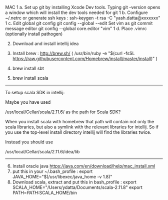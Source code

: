 MAC
1 a. Set up git by installing Xcode Dev tools. Typing git -version opens a window which will install the dev tools needed for git
1 b. Configure ~/.netrc or generate ssh keys :
     ssh-keygen -t rsa -C "yash.datta@xxxxxxx"
1 c. Edit global git config
     git config --global --edit
     Set vim as git commit message editor
     git config --global core.editor "vim"
1 d. Place .vimrc (optionally install pathogen) 

2. Download and install intellij idea

3. Install brew : http://brew.sh/ ( /usr/bin/ruby -e "$(curl -fsSL https://raw.githubusercontent.com/Homebrew/install/master/install)" )

4. brew install sbt
5. brew install scala
***
To setup scala SDK in intellij:
   
Maybe you have used

/usr/local/Cellar/scala/2.11.6/
as the path for Scala SDK?

When you install scala with homebrew that path will contain not only the scala libraries, but also a symlink with the relevant libraries for intellij. So if you use the top-level install directory intellij will find the libraries twice.

Instead you should use

/usr/local/Cellar/scala/2.11.6/idea/lib

***

6. Install oracle java https://java.com/en/download/help/mac_install.xml
7. put this in your ~/.bash_profile : export JAVA_HOME="$(/usr/libexec/java_home -v 1.8)"
8. Download scala, extract and put this in bash_profile :
export SCALA_HOME="/Users/ydatta/Documents/scala-2.11.8"
export PATH=$PATH:$SCALA_HOME/bin

